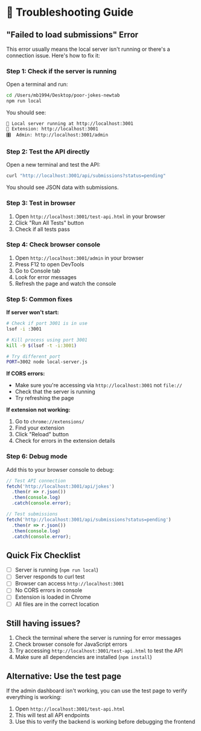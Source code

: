 # 🔧 Troubleshooting Guide

## "Failed to load submissions" Error

This error usually means the local server isn't running or there's a connection issue. Here's how to fix it:

### Step 1: Check if the server is running

Open a terminal and run:
```bash
cd /Users/mb1994/Desktop/poor-jokes-newtab
npm run local
```

You should see:
```
🚀 Local server running at http://localhost:3001
📱 Extension: http://localhost:3001
🎛️  Admin: http://localhost:3001/admin
```

### Step 2: Test the API directly

Open a new terminal and test the API:
```bash
curl "http://localhost:3001/api/submissions?status=pending"
```

You should see JSON data with submissions.

### Step 3: Test in browser

1. Open `http://localhost:3001/test-api.html` in your browser
2. Click "Run All Tests" button
3. Check if all tests pass

### Step 4: Check browser console

1. Open `http://localhost:3001/admin` in your browser
2. Press F12 to open DevTools
3. Go to Console tab
4. Look for error messages
5. Refresh the page and watch the console

### Step 5: Common fixes

**If server won't start:**
```bash
# Check if port 3001 is in use
lsof -i :3001

# Kill process using port 3001
kill -9 $(lsof -t -i:3001)

# Try different port
PORT=3002 node local-server.js
```

**If CORS errors:**
- Make sure you're accessing via `http://localhost:3001` not `file://`
- Check that the server is running
- Try refreshing the page

**If extension not working:**
1. Go to `chrome://extensions/`
2. Find your extension
3. Click "Reload" button
4. Check for errors in the extension details

### Step 6: Debug mode

Add this to your browser console to debug:
```javascript
// Test API connection
fetch('http://localhost:3001/api/jokes')
  .then(r => r.json())
  .then(console.log)
  .catch(console.error);

// Test submissions
fetch('http://localhost:3001/api/submissions?status=pending')
  .then(r => r.json())
  .then(console.log)
  .catch(console.error);
```

## Quick Fix Checklist

- [ ] Server is running (`npm run local`)
- [ ] Server responds to curl test
- [ ] Browser can access `http://localhost:3001`
- [ ] No CORS errors in console
- [ ] Extension is loaded in Chrome
- [ ] All files are in the correct location

## Still having issues?

1. Check the terminal where the server is running for error messages
2. Check browser console for JavaScript errors
3. Try accessing `http://localhost:3001/test-api.html` to test the API
4. Make sure all dependencies are installed (`npm install`)

## Alternative: Use the test page

If the admin dashboard isn't working, you can use the test page to verify everything is working:

1. Open `http://localhost:3001/test-api.html`
2. This will test all API endpoints
3. Use this to verify the backend is working before debugging the frontend
